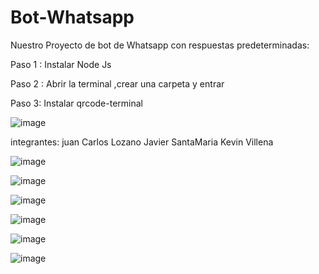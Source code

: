 # Bot-Whatsapp
Nuestro Proyecto de bot de Whatsapp con respuestas predeterminadas: 

Paso 1 : Instalar Node Js 

Paso 2 : Abrir la terminal ,crear una carpeta y entrar

Paso 3: Instalar qrcode-terminal

![image](https://github.com/Javier-Santamaria/Bot-Whatsapp/assets/126354748/416ceaa9-6ac4-4f35-96a9-8f2efe1ecf29)


integrantes: juan Carlos Lozano Javier SantaMaria Kevin Villena

![image](https://github.com/Javier-Santamaria/Bot-Whatsapp/assets/126354748/5c3619f8-422b-4549-836a-d06bafbad7bb)

![image](https://github.com/Javier-Santamaria/Bot-Whatsapp/assets/126354748/120a0586-ee38-4b2e-8f84-eae6d6ae51cd)

![image](https://github.com/Javier-Santamaria/Bot-Whatsapp/assets/126354748/03c90ca5-6c05-4aa2-8aab-555a577195d2)

![image](https://github.com/Javier-Santamaria/Bot-Whatsapp/assets/126354748/c4bad615-645c-449d-97ec-2221b8b40f1b)

![image](https://github.com/Javier-Santamaria/Bot-Whatsapp/assets/126354748/bf366ba9-c8ed-4223-b38d-d7158e64a83f)

![image](https://github.com/Javier-Santamaria/Bot-Whatsapp/assets/126354748/44055c71-eb88-4787-b958-eec141a417c3)
